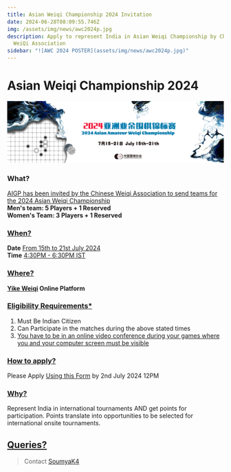 ```yaml
---
title: Asian Weiqi Championship 2024 Invitation
date: 2024-06-28T08:09:55.746Z
img: /assets/img/news/awc2024p.jpg
description: Apply to represent India in Asian Weiqi Championship by Chinese
  WeiQi Association
sidebar: "![﻿AWC 2024 POSTER](assets/img/news/awc2024p.jpg)"
---
```

# Asian Weiqi Championship 2024
![﻿AWC 2024 BANNER](assets/img/news/awc2024l.jpg)

### What?

<u>AIGP has been invited by the Chinese Weiqi Association to send teams for the 2024 Asian Weiqi Championship</u><br>
**Men's team: 5 Players + 1 Reserved**<br>
**Women's Team: 3 Players + 1 Reserved**

### <u>When?</u>

**Date** <u>From 15th to 21st July 2024</u><br>
**Time** <u>4:30PM - 6:30PM IST</u>

### <u>Where?</u>

**[Yike Weiqi](https://yikewq.web.app/) Online Platform**

### <u>Eligibility Requirements*</u>

1. Must Be Indian Citizen <br>
2. Can Participate in the matches during the above stated times <br>
3. <u>You have to be in an online video conference during your games where you and your computer screen must be visible</u>

### <u>How to apply?</u>

Please Apply [Using this Form](https://forms.gle/J5dbGFnNgs1jkSLt5) by 2nd July 2024 12PM

### <u>Why?</u>

Represent India in international tournaments AND get points for participation.
Points translate into opportunities to be selected for international onsite tournaments.

## <u>Queries?</u>

> Contact [SoumyaK4](https://t.me/SoumyaK4/)